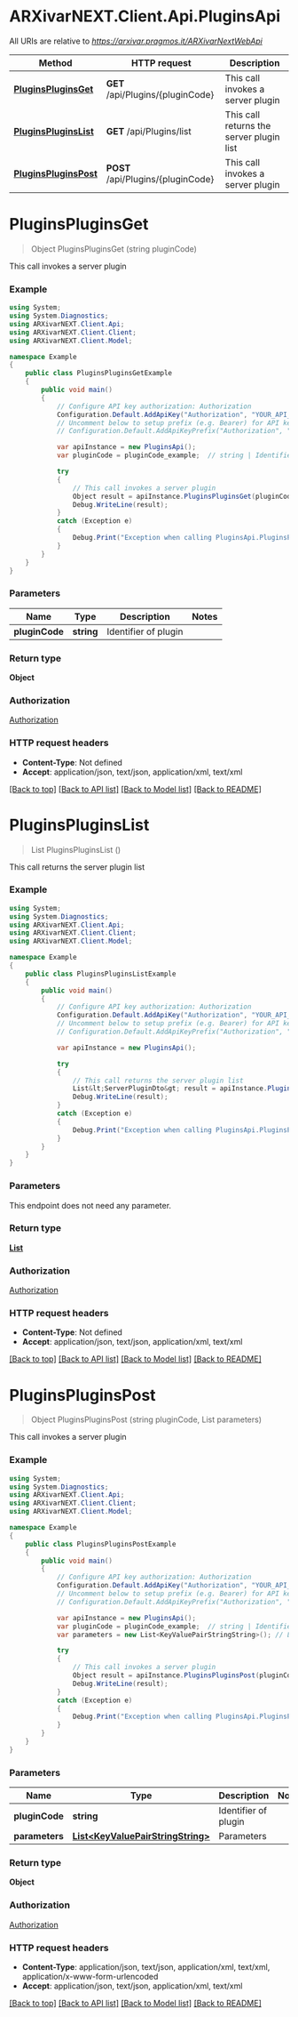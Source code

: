 # ARXivarNEXT.Client.Api.PluginsApi

All URIs are relative to *https://arxivar.pragmos.it/ARXivarNextWebApi*

Method | HTTP request | Description
------------- | ------------- | -------------
[**PluginsPluginsGet**](PluginsApi.md#pluginspluginsget) | **GET** /api/Plugins/{pluginCode} | This call invokes a server plugin
[**PluginsPluginsList**](PluginsApi.md#pluginspluginslist) | **GET** /api/Plugins/list | This call returns the server plugin list
[**PluginsPluginsPost**](PluginsApi.md#pluginspluginspost) | **POST** /api/Plugins/{pluginCode} | This call invokes a server plugin


<a name="pluginspluginsget"></a>
# **PluginsPluginsGet**
> Object PluginsPluginsGet (string pluginCode)

This call invokes a server plugin

### Example
```csharp
using System;
using System.Diagnostics;
using ARXivarNEXT.Client.Api;
using ARXivarNEXT.Client.Client;
using ARXivarNEXT.Client.Model;

namespace Example
{
    public class PluginsPluginsGetExample
    {
        public void main()
        {
            // Configure API key authorization: Authorization
            Configuration.Default.AddApiKey("Authorization", "YOUR_API_KEY");
            // Uncomment below to setup prefix (e.g. Bearer) for API key, if needed
            // Configuration.Default.AddApiKeyPrefix("Authorization", "Bearer");

            var apiInstance = new PluginsApi();
            var pluginCode = pluginCode_example;  // string | Identifier of plugin

            try
            {
                // This call invokes a server plugin
                Object result = apiInstance.PluginsPluginsGet(pluginCode);
                Debug.WriteLine(result);
            }
            catch (Exception e)
            {
                Debug.Print("Exception when calling PluginsApi.PluginsPluginsGet: " + e.Message );
            }
        }
    }
}
```

### Parameters

Name | Type | Description  | Notes
------------- | ------------- | ------------- | -------------
 **pluginCode** | **string**| Identifier of plugin | 

### Return type

**Object**

### Authorization

[Authorization](../README.md#Authorization)

### HTTP request headers

 - **Content-Type**: Not defined
 - **Accept**: application/json, text/json, application/xml, text/xml

[[Back to top]](#) [[Back to API list]](../README.md#documentation-for-api-endpoints) [[Back to Model list]](../README.md#documentation-for-models) [[Back to README]](../README.md)

<a name="pluginspluginslist"></a>
# **PluginsPluginsList**
> List<ServerPluginDto> PluginsPluginsList ()

This call returns the server plugin list

### Example
```csharp
using System;
using System.Diagnostics;
using ARXivarNEXT.Client.Api;
using ARXivarNEXT.Client.Client;
using ARXivarNEXT.Client.Model;

namespace Example
{
    public class PluginsPluginsListExample
    {
        public void main()
        {
            // Configure API key authorization: Authorization
            Configuration.Default.AddApiKey("Authorization", "YOUR_API_KEY");
            // Uncomment below to setup prefix (e.g. Bearer) for API key, if needed
            // Configuration.Default.AddApiKeyPrefix("Authorization", "Bearer");

            var apiInstance = new PluginsApi();

            try
            {
                // This call returns the server plugin list
                List&lt;ServerPluginDto&gt; result = apiInstance.PluginsPluginsList();
                Debug.WriteLine(result);
            }
            catch (Exception e)
            {
                Debug.Print("Exception when calling PluginsApi.PluginsPluginsList: " + e.Message );
            }
        }
    }
}
```

### Parameters
This endpoint does not need any parameter.

### Return type

[**List<ServerPluginDto>**](ServerPluginDto.md)

### Authorization

[Authorization](../README.md#Authorization)

### HTTP request headers

 - **Content-Type**: Not defined
 - **Accept**: application/json, text/json, application/xml, text/xml

[[Back to top]](#) [[Back to API list]](../README.md#documentation-for-api-endpoints) [[Back to Model list]](../README.md#documentation-for-models) [[Back to README]](../README.md)

<a name="pluginspluginspost"></a>
# **PluginsPluginsPost**
> Object PluginsPluginsPost (string pluginCode, List<KeyValuePairStringString> parameters)

This call invokes a server plugin

### Example
```csharp
using System;
using System.Diagnostics;
using ARXivarNEXT.Client.Api;
using ARXivarNEXT.Client.Client;
using ARXivarNEXT.Client.Model;

namespace Example
{
    public class PluginsPluginsPostExample
    {
        public void main()
        {
            // Configure API key authorization: Authorization
            Configuration.Default.AddApiKey("Authorization", "YOUR_API_KEY");
            // Uncomment below to setup prefix (e.g. Bearer) for API key, if needed
            // Configuration.Default.AddApiKeyPrefix("Authorization", "Bearer");

            var apiInstance = new PluginsApi();
            var pluginCode = pluginCode_example;  // string | Identifier of plugin
            var parameters = new List<KeyValuePairStringString>(); // List<KeyValuePairStringString> | Parameters

            try
            {
                // This call invokes a server plugin
                Object result = apiInstance.PluginsPluginsPost(pluginCode, parameters);
                Debug.WriteLine(result);
            }
            catch (Exception e)
            {
                Debug.Print("Exception when calling PluginsApi.PluginsPluginsPost: " + e.Message );
            }
        }
    }
}
```

### Parameters

Name | Type | Description  | Notes
------------- | ------------- | ------------- | -------------
 **pluginCode** | **string**| Identifier of plugin | 
 **parameters** | [**List&lt;KeyValuePairStringString&gt;**](KeyValuePairStringString.md)| Parameters | 

### Return type

**Object**

### Authorization

[Authorization](../README.md#Authorization)

### HTTP request headers

 - **Content-Type**: application/json, text/json, application/xml, text/xml, application/x-www-form-urlencoded
 - **Accept**: application/json, text/json, application/xml, text/xml

[[Back to top]](#) [[Back to API list]](../README.md#documentation-for-api-endpoints) [[Back to Model list]](../README.md#documentation-for-models) [[Back to README]](../README.md)

